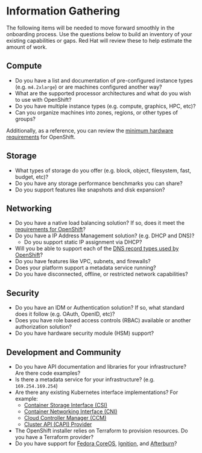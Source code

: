 
# Information Gathering

The following items will be needed to move forward smoothly in the onboarding process. Use the questions below to build an inventory of your existing capabilities or gaps. Red Hat will review these to help estimate the amount of work. 


## Compute

- Do you have a list and documentation of pre-configured instance types (e.g. `m4.2xlarge`) or are machines configured another way? 
- What are the supported processor architectures and what do you wish to use with OpenShift?
- Do you have multiple instance types (e.g. compute, graphics, HPC, etc)? 
- Can you organize machines into zones, regions, or other types of groups?

Additionally, as a reference, you can review the [minimum hardware requirements](https://docs.openshift.com/container-platform/latest/installing/installing_bare_metal/installing-bare-metal.html#installation-minimum-resource-requirements_installing-bare-metal) for OpenShift.

## Storage

- What types of storage do you offer (e.g. block, object, filesystem, fast, budget, etc)?
- Do you have any storage performance benchmarks you can share? 
- Do you support features like snapshots and disk expansion?

## Networking

- Do you have a native load balancing solution? If so, does it meet the [requirements for OpenShift](https://docs.openshift.com/container-platform/latest/installing/installing_bare_metal/installing-bare-metal.html#installation-load-balancing-user-infra_installing-bare-metal)?
- Do you have a IP Address Management solution? (e.g. DHCP and DNS)?
    - Do you support static IP assignment via DHCP? 
- Will you be able to support each of the [DNS record types used by OpenShift](https://docs.openshift.com/container-platform/latest/installing/installing_bare_metal/installing-bare-metal.html#installation-dns-user-infra_installing-bare-metal)?
- Do you have features like VPC, subnets, and firewalls?
- Does your platform support a metadata service running?
- Do you have disconnected, offline, or restricted network capabilities?

## Security

- Do you have an IDM or Authentication solution? If so, what standard does it follow (e.g. OAuth, OpenID, etc)?
- Does you have role based access controls (RBAC) available or another authorization solution?
- Do you have hardware security module (HSM) support?

## Development and Community

- Do you have API documentation and libraries for your infrastructure? Are there code examples?
- Is there a metadata service for your infrastructure? (e.g. `169.254.169.254`)
- Are there any existing Kubernetes interface implementations? For example:
    - [Container Storage Interface (CSI)](https://kubernetes-csi.github.io/docs/)
    - [Container Networking Interface (CNI)](https://kubernetes.io/docs/concepts/extend-kubernetes/compute-storage-net/network-plugins/)
    - [Cloud Controller Manager (CCM)](https://kubernetes.io/docs/tasks/administer-cluster/developing-cloud-controller-manager/)
    - [Cluster API (CAPI) Provider](https://cluster-api.sigs.k8s.io/introduction.html)
-  The OpenShift installer relies on Terraform to provision resources. Do you have a Terraform provider?
-  Do you have support for [Fedora CoreOS](https://docs.fedoraproject.org/en-US/fedora-coreos/platforms/), [Ignition](https://coreos.github.io/ignition/), and [Afterburn](https://coreos.github.io/afterburn/)?

